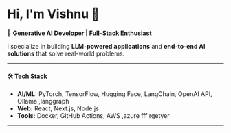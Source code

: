 # Hi, I'm Vishnu 👋  

🚀 **Generative AI Developer | Full-Stack Enthusiast**  

I specialize in building **LLM-powered applications** and **end-to-end AI solutions** that solve real-world problems.  

---

#### 🛠️ Tech Stack
- **AI/ML:** PyTorch, TensorFlow, Hugging Face, LangChain, OpenAI API, Ollama ,langgraph 
- **Web:** React, Next.js, Node.js  
- **Tools:** Docker, GitHub Actions, AWS ,azure fff
rgetyer

---
